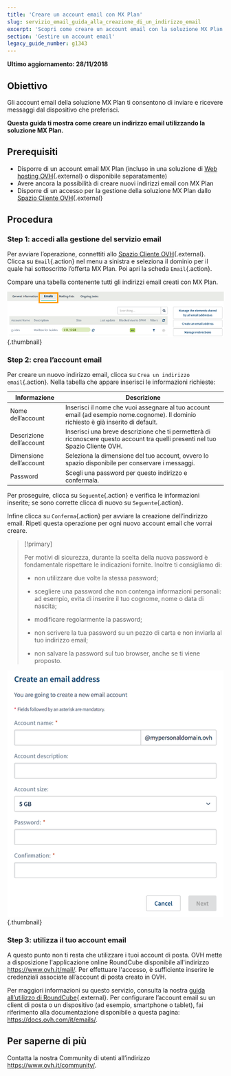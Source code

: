```yaml
---
title: 'Creare un account email con MX Plan'
slug: servizio_email_guida_alla_creazione_di_un_indirizzo_email
excerpt: 'Scopri come creare un account email con la soluzione MX Plan'
section: 'Gestire un account email'
legacy_guide_number: g1343
---
```


**Ultimo aggiornamento: 28/11/2018**

## Obiettivo

Gli account email della soluzione MX Plan ti consentono di inviare e ricevere messaggi dal dispositivo che preferisci.

**Questa guida ti mostra come creare un indirizzo email utilizzando la soluzione MX Plan.**

## Prerequisiti

- Disporre di un account email MX Plan (incluso in una soluzione di [Web hosting OVH](https://www.ovh.it/hosting-web/){.external} o disponibile separatamente)
- Avere ancora la possibilità di creare nuovi indirizzi email con MX Plan
- Disporre di un accesso per la gestione della soluzione MX Plan dallo [Spazio Cliente OVH](https://www.ovh.com/auth/?action=gotomanager){.external}

## Procedura

### Step 1: accedi alla gestione del servizio email

Per avviare l’operazione, connettiti allo [Spazio Cliente OVH](https://www.ovh.com/auth/?action=gotomanager){.external}. Clicca su `Email`{.action} nel menu a sinistra e seleziona il dominio per il quale hai sottoscritto l’offerta MX Plan. Poi apri la scheda `Email`{.action}.

Compare una tabella contenente tutti gli indirizzi email creati con MX Plan.

![email](images/email-creation-step1.png){.thumbnail}

### Step 2: crea l’account email

Per creare un nuovo indirizzo email, clicca su `Crea un indirizzo email`{.action}. Nella tabella che appare inserisci le informazioni richieste:

|Informazione|Descrizione|  
|---|---|  
|Nome dell’account|Inserisci il nome che vuoi assegnare al tuo account email (ad esempio nome.cognome). Il dominio richiesto è già inserito di default.|  
|Descrizione dell’account|Inserisci una breve descrizione che ti permetterà di riconoscere questo account tra quelli presenti nel tuo Spazio Cliente OVH.|  
|Dimensione dell’account|Seleziona la dimensione del tuo account, ovvero lo spazio disponibile per conservare i messaggi.|  
|Password|Scegli una password per questo indirizzo e confermala.|

Per proseguire, clicca su `Seguente`{.action} e verifica le informazioni inserite; se sono corrette clicca di nuovo su `Seguente`{.action}.

Infine clicca su `Conferma`{.action} per avviare la creazione dell’indirizzo email. Ripeti questa operazione per ogni nuovo account email che vorrai creare.

> [!primary]
>
> Per motivi di sicurezza, durante la scelta della nuova password è fondamentale rispettare le indicazioni fornite. Inoltre ti consigliamo di:
>
> - non utilizzare due volte la stessa password;
>
> - scegliere una password che non contenga informazioni personali: ad esempio, evita di inserire il tuo cognome, nome o data di nascita;
>
> - modificare regolarmente la password;
>
> - non scrivere la tua password su un pezzo di carta e non inviarla al tuo indirizzo email;
>
> - non salvare la password sul tuo browser, anche se ti viene proposto.
>

![email](images/email-creation-step2.png){.thumbnail}

### Step 3: utilizza il tuo account email

A questo punto non ti resta che utilizzare i tuoi account di posta. OVH mette a disposizione l'applicazione online RoundCube disponibile all'indirizzo <https://www.ovh.it/mail/>. Per effettuare l'accesso, è sufficiente inserire le credenziali associate all’account di posta creato in OVH. 

Per maggiori informazioni su questo servizio, consulta la nostra [guida all’utilizzo di RoundCube](https://docs.ovh.com/it/emails/webmail_guida_allutilizzo_di_roundcube/){.external}. Per configurare l’account email su un client di posta o un dispositivo (ad esempio, smartphone o tablet), fai riferimento alla documentazione disponibile a questa pagina: <https://docs.ovh.com/it/emails/>.

## Per saperne di più

Contatta la nostra Community di utenti all’indirizzo <https://www.ovh.it/community/>.
